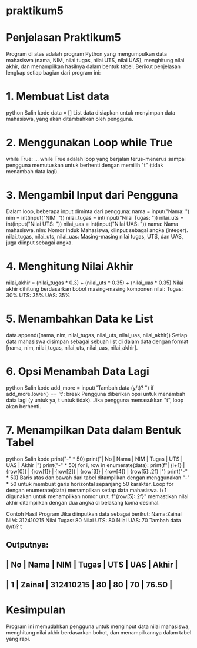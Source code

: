 # praktikum5

# Penjelasan Praktikum5
Program di atas adalah program Python yang mengumpulkan data mahasiswa (nama, NIM, nilai tugas, nilai UTS, nilai UAS), menghitung nilai akhir, dan menampilkan hasilnya dalam bentuk tabel. Berikut penjelasan lengkap setiap bagian dari program ini:

# 1. Membuat List data
python
Salin kode
data = []
List data disiapkan untuk menyimpan data mahasiswa, yang akan ditambahkan oleh pengguna.

# 2. Menggunakan Loop while True
while True:
    ...
while True adalah loop yang berjalan terus-menerus sampai pengguna memutuskan untuk berhenti dengan memilih "t" (tidak menambah data lagi).

# 3. Mengambil Input dari Pengguna
Dalam loop, beberapa input diminta dari pengguna:
    nama = input("Nama: ")
    nim = int(input("NIM: "))
    nilai_tugas = int(input("Nilai Tugas: "))
    nilai_uts = int(input("Nilai UTS: "))
    nilai_uas = int(input("Nilai UAS: "))
nama: Nama mahasiswa.
nim: Nomor Induk Mahasiswa, diinput sebagai angka (integer).
nilai_tugas, nilai_uts, nilai_uas: Masing-masing nilai tugas, UTS, dan UAS, juga diinput sebagai angka.

# 4. Menghitung Nilai Akhir
nilai_akhir = (nilai_tugas * 0.3) + (nilai_uts * 0.35) + (nilai_uas * 0.35)
Nilai akhir dihitung berdasarkan bobot masing-masing komponen nilai:
Tugas: 30%
UTS: 35%
UAS: 35%

# 5. Menambahkan Data ke List
data.append([nama, nim, nilai_tugas, nilai_uts, nilai_uas, nilai_akhir])
Setiap data mahasiswa disimpan sebagai sebuah list di dalam data dengan format [nama, nim, nilai_tugas, nilai_uts, nilai_uas, nilai_akhir].

# 6. Opsi Menambah Data Lagi
python
Salin kode
add_more = input("Tambah data (y/t)? ")
if add_more.lower() == 't':
    break
Pengguna diberikan opsi untuk menambah data lagi (y untuk ya, t untuk tidak). Jika pengguna memasukkan "t", loop akan berhenti.

# 7. Menampilkan Data dalam Bentuk Tabel
python
Salin kode
print("-" * 50)
print("| No | Nama | NIM | Tugas | UTS | UAS | Akhir |")
print("-" * 50)
for i, row in enumerate(data):
    print(f"| {i+1} | {row[0]} | {row[1]} | {row[2]} | {row[3]} | {row[4]} | {row[5]:.2f} |")
print("-" * 50)
Baris atas dan bawah dari tabel ditampilkan dengan menggunakan "-" * 50 untuk membuat garis horizontal sepanjang 50 karakter.
Loop for dengan enumerate(data) menampilkan setiap data mahasiswa. i+1 digunakan untuk menampilkan nomor urut.
f"{row[5]:.2f}" memastikan nilai akhir ditampilkan dengan dua angka di belakang koma desimal.

Contoh Hasil Program
Jika diinputkan data sebagai berikut:
Nama:Zainal
NIM: 312410215
Nilai Tugas: 80
Nilai UTS: 80
Nilai UAS: 70
Tambah data (y/t)? t

Outputnya:
--------------------------------------------------
| No | Nama |     NIM      | Tugas | UTS | UAS | Akhir |
--------------------------------------------------
| 1  | Zainal  | 312410215 | 80    | 80  | 70  | 76.50 |
--------------------------------------------------

# Kesimpulan
Program ini memudahkan pengguna untuk menginput data nilai mahasiswa, menghitung nilai akhir berdasarkan bobot, dan menampilkannya dalam tabel yang rapi.






